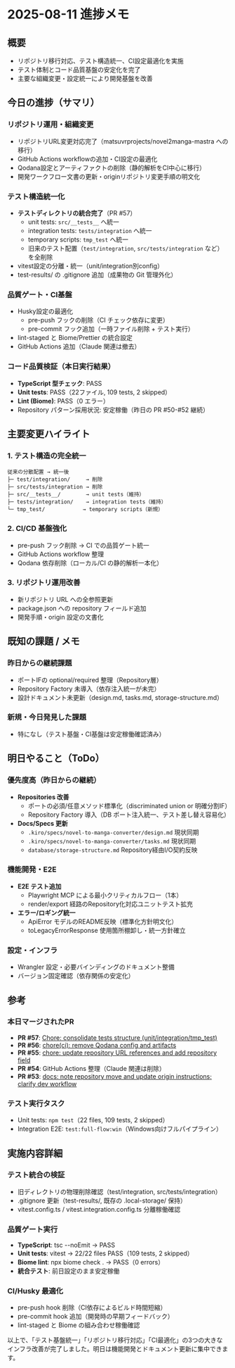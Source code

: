 # 2025-08-11 進捗メモ

## 概要

- リポジトリ移行対応、テスト構造統一、CI設定最適化を実施
- テスト体制とコード品質基盤の安定化を完了
- 主要な組織変更・設定統一により開発基盤を改善

## 今日の進捗（サマリ）

### リポジトリ運用・組織変更

- リポジトリURL変更対応完了（matsuvrprojects/novel2manga-mastra への移行）
- GitHub Actions workflowの追加・CI設定の最適化
- Qodana設定とアーティファクトの削除（静的解析をCI中心に移行）
- 開発ワークフロー文書の更新・originリポジトリ変更手順の明文化

### テスト構造統一化

- **テストディレクトリの統合完了**（PR #57）
  - unit tests: `src/__tests__` へ統一
  - integration tests: `tests/integration` へ統一
  - temporary scripts: `tmp_test` へ統一
  - 旧来のテスト配置（`test/integration`, `src/tests/integration` など）を全削除
- vitest設定の分離・統一（unit/integration別config）
- test-results/ の .gitignore 追加（成果物の Git 管理外化）

### 品質ゲート・CI基盤

- Husky設定の最適化
  - pre-push フックの削除（CI チェック依存に変更）
  - pre-commit フック追加（一時ファイル削除 + テスト実行）
- lint-staged と Biome/Prettier の統合設定
- GitHub Actions 追加（Claude 関連は撤去）

### コード品質検証（本日実行結果）

- **TypeScript 型チェック**: PASS
- **Unit tests**: PASS（22ファイル, 109 tests, 2 skipped）
- **Lint (Biome)**: PASS（0 エラー）
- Repository パターン採用状況: 安定稼働（昨日の PR #50-#52 継続）

## 主要変更ハイライト

### 1. テスト構造の完全統一

```
従来の分散配置 → 統一後
├─ test/integration/     → 削除
├─ src/tests/integration → 削除
├─ src/__tests__/        → unit tests（維持）
├─ tests/integration/    → integration tests（維持）
└─ tmp_test/            → temporary scripts（新規）
```

### 2. CI/CD 基盤強化

- pre-push フック削除 → CI での品質ゲート統一
- GitHub Actions workflow 整理
- Qodana 依存削除（ローカル/CI の静的解析一本化）

### 3. リポジトリ運用改善

- 新リポジトリ URL への全参照更新
- package.json への repository フィールド追加
- 開発手順・origin 設定の文書化

## 既知の課題 / メモ

### 昨日からの継続課題

- ポートIFの optional/required 整理（Repository層）
- Repository Factory 未導入（依存注入統一が未完）
- 設計ドキュメント未更新（design.md, tasks.md, storage-structure.md）

### 新規・今日発見した課題

- 特になし（テスト基盤・CI基盤は安定稼働確認済み）

## 明日やること（ToDo）

### 優先度高（昨日からの継続）

- **Repositories 改善**
  - ポートの必須/任意メソッド標準化（discriminated union or 明確分割IF）
  - Repository Factory 導入（DB ポート注入統一、テスト差し替え容易化）
- **Docs/Specs 更新**
  - `.kiro/specs/novel-to-manga-converter/design.md` 現状同期
  - `.kiro/specs/novel-to-manga-converter/tasks.md` 現状同期
  - `database/storage-structure.md` Repository経由I/O契約反映

### 機能開発・E2E

- **E2E テスト追加**
  - Playwright MCP による最小クリティカルフロー（1本）
  - render/export 経路のRepository化対応ユニットテスト拡充
- **エラー/ロギング統一**
  - ApiError モデルのREADME反映（標準化方針明文化）
  - toLegacyErrorResponse 使用箇所棚卸し・統一方針確立

### 設定・インフラ

- Wrangler 設定・必要バインディングのドキュメント整備
- バージョン固定確認（依存関係の安定化）

## 参考

### 本日マージされたPR

- **PR #57**: [Chore: consolidate tests structure (unit/integration/tmp_test)](chore/consolidate-tests-structure)
- **PR #56**: [chore(ci): remove Qodana config and artifacts](chore/remove-qodana)
- **PR #55**: [chore: update repository URL references and add repository field](chore/update-repo-urls-and-repository-field)
- **PR #54**: GitHub Actions 整理（Claude 関連は削除）
- **PR #53**: [docs: note repository move and update origin instructions; clarify dev workflow](docs/repo-move-and-dev-workflow)

### テスト実行タスク

- Unit tests: `npm test`（22 files, 109 tests, 2 skipped）
- Integration E2E: `test:full-flow:win`（Windows向けフルパイプライン）

## 実施内容詳細

### テスト統合の検証

- 旧ディレクトリの物理削除確認（test/integration, src/tests/integration）
- .gitignore 更新（test-results/, 既存の .local-storage/ 保持）
- vitest.config.ts / vitest.integration.config.ts 分離稼働確認

### 品質ゲート実行

- **TypeScript**: tsc --noEmit → PASS
- **Unit tests**: vitest → 22/22 files PASS（109 tests, 2 skipped）
- **Biome lint**: npx biome check . → PASS（0 errors）
- **統合テスト**: 前日設定のまま安定稼働

### CI/Husky 最適化

- pre-push hook 削除（CI依存によるビルド時間短縮）
- pre-commit hook 追加（開発時の早期フィードバック）
- lint-staged と Biome の組み合わせ稼働確認

以上で、「テスト基盤統一」「リポジトリ移行対応」「CI最適化」の3つの大きなインフラ改善が完了しました。明日は機能開発とドキュメント更新に集中できます。
